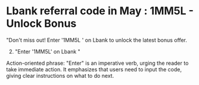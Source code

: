 # Lbank referral code in May : 1MM5L - Unlock Bonus 

"Don't miss out! Enter '1MM5L ' on Lbank to unlock the latest bonus offer.

2. "Enter '1MM5L' on Lbank "

Action-oriented phrase:
"Enter" is an imperative verb, urging the reader to take immediate action. It emphasizes that users need to input the code, giving clear instructions on what to do next.
